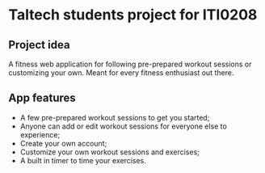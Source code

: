 # Taltech students project for ITI0208

## Project idea
A fitness web application for following pre-prepared workout sessions or customizing your own. Meant for every fitness enthusiast out there.

## App features
- A few pre-prepared workout sessions to get you started;
- Anyone can add or edit workout sessions for everyone else to experience;
- Create your own account;
- Customize your own workout sessions and exercises;
- A built in timer to time your exercises.

